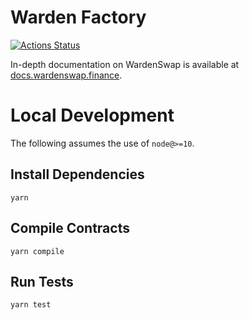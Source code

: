 # Warden Factory

[![Actions Status](https://github.com/wardenswap/warden-swap-core/workflows/CI/badge.svg)](https://github.com/wardenswap/warden-swap-core/actions)

In-depth documentation on WardenSwap is available at [docs.wardenswap.finance](https://docs.wardenswap.finance/).

# Local Development

The following assumes the use of `node@>=10`.

## Install Dependencies

`yarn`

## Compile Contracts

`yarn compile`

## Run Tests

`yarn test`
